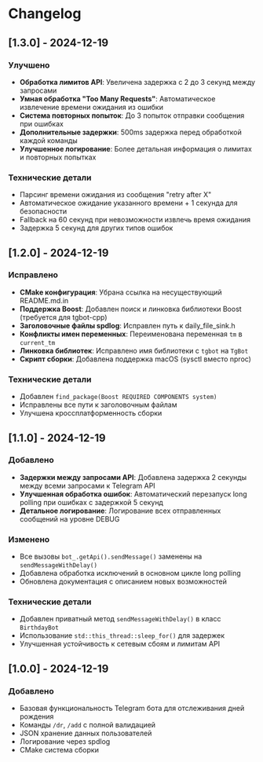 # Changelog

## [1.3.0] - 2024-12-19

### Улучшено
- **Обработка лимитов API**: Увеличена задержка с 2 до 3 секунд между запросами
- **Умная обработка "Too Many Requests"**: Автоматическое извлечение времени ожидания из ошибки
- **Система повторных попыток**: До 3 попыток отправки сообщения при ошибках
- **Дополнительные задержки**: 500ms задержка перед обработкой каждой команды
- **Улучшенное логирование**: Более детальная информация о лимитах и повторных попытках

### Технические детали
- Парсинг времени ожидания из сообщения "retry after X"
- Автоматическое ожидание указанного времени + 1 секунда для безопасности
- Fallback на 60 секунд при невозможности извлечь время ожидания
- Задержка 5 секунд для других типов ошибок

## [1.2.0] - 2024-12-19

### Исправлено
- **CMake конфигурация**: Убрана ссылка на несуществующий README.md.in
- **Поддержка Boost**: Добавлен поиск и линковка библиотеки Boost (требуется для tgbot-cpp)
- **Заголовочные файлы spdlog**: Исправлен путь к daily_file_sink.h
- **Конфликты имен переменных**: Переименована переменная `tm` в `current_tm`
- **Линковка библиотек**: Исправлено имя библиотеки с `tgbot` на `TgBot`
- **Скрипт сборки**: Добавлена поддержка macOS (sysctl вместо nproc)

### Технические детали
- Добавлен `find_package(Boost REQUIRED COMPONENTS system)`
- Исправлены все пути к заголовочным файлам
- Улучшена кроссплатформенность сборки

## [1.1.0] - 2024-12-19

### Добавлено
- **Задержки между запросами API**: Добавлена задержка 2 секунды между всеми запросами к Telegram API
- **Улучшенная обработка ошибок**: Автоматический перезапуск long polling при ошибках с задержкой 5 секунд
- **Детальное логирование**: Логирование всех отправленных сообщений на уровне DEBUG

### Изменено
- Все вызовы `bot_.getApi().sendMessage()` заменены на `sendMessageWithDelay()`
- Добавлена обработка исключений в основном цикле long polling
- Обновлена документация с описанием новых возможностей

### Технические детали
- Добавлен приватный метод `sendMessageWithDelay()` в класс `BirthdayBot`
- Использование `std::this_thread::sleep_for()` для задержек
- Улучшенная устойчивость к сетевым сбоям и лимитам API

## [1.0.0] - 2024-12-19

### Добавлено
- Базовая функциональность Telegram бота для отслеживания дней рождения
- Команды `/dr`, `/add` с полной валидацией
- JSON хранение данных пользователей
- Логирование через spdlog
- CMake система сборки
